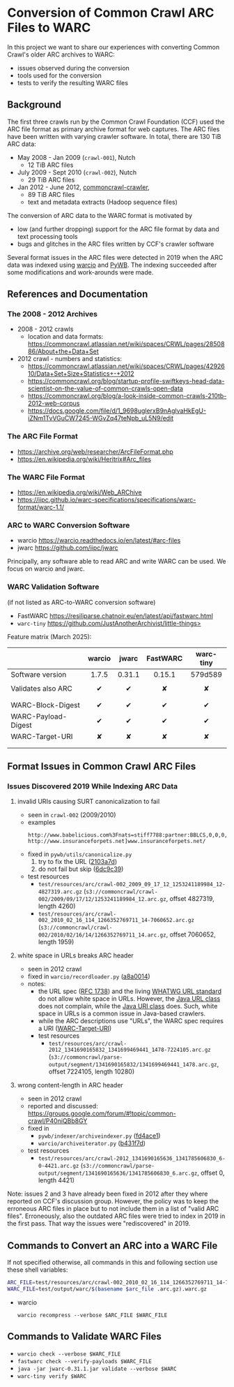 Conversion of Common Crawl ARC Files to WARC
============================================

In this project we want to share our experiences with converting
Common Crawl's older ARC archives to WARC:
- issues observed during the conversion
- tools used for the conversion
- tests to verify the resulting WARC files


## Background

The first three crawls run by the Common Crawl Foundation (CCF) used
the ARC file format as primary archive format for web captures. The
ARC files have been written with varying crawler software. In total,
there are 130 TiB ARC data:

- May 2008 - Jan 2009 (`crawl-001`), Nutch
  - 12 TiB ARC files
- July 2009 - Sept 2010 (`crawl-002`), Nutch
  - 29 TiB ARC files
- Jan 2012 - June 2012,
  [commoncrawl-crawler](https://github.com/commoncrawl/commoncrawl-crawler),
  - 89 TiB ARC files
  - text and metadata extracts (Hadoop sequence files)

The conversion of ARC data to the WARC format is motivated by
- low (and further dropping) support for the ARC file format by data
  and text processing tools
- bugs and glitches in the ARC files written by CCF's crawler software

Several format issues in the ARC files were detected in 2019 when the
ARC data was indexed using [warcio](https://github.com/webrecorder/warcio)
and [PyWB](https://pywb.readthedocs.io/en/latest/). The indexing succeeded
after some modifications and work-arounds were made.


## References and Documentation

### The 2008 - 2012 Archives

- 2008 - 2012 crawls
  - location and data formats: <https://commoncrawl.atlassian.net/wiki/spaces/CRWL/pages/2850886/About+the+Data+Set>
- 2012 crawl - numbers and statistics:
  - <https://commoncrawl.atlassian.net/wiki/spaces/CRWL/pages/4292610/Data+Set+Size+Statistics+-+2012>
  - <https://commoncrawl.org/blog/startup-profile-swiftkeys-head-data-scientist-on-the-value-of-common-crawls-open-data>
  - <https://commoncrawl.org/blog/a-look-inside-common-crawls-210tb-2012-web-corpus>
  - <https://docs.google.com/file/d/1_9698uglerxB9nAglvaHkEgU-iZNm1TvVGuCW7245-WGvZq47teNpb_uL5N9/edit>


### The ARC File Format

- <https://archive.org/web/researcher/ArcFileFormat.php>
- <https://en.wikipedia.org/wiki/Heritrix#Arc_files>


### The WARC File Format

- <https://en.wikipedia.org/wiki/Web_ARChive>
- <https://iipc.github.io/warc-specifications/specifications/warc-format/warc-1.1/>


### ARC to WARC Conversion Software

- warcio <https://warcio.readthedocs.io/en/latest/#arc-files>
- jwarc <https://github.com/iipc/jwarc>

Principally, any software able to read ARC and write WARC can be
used. We focus on warcio and jwarc.


### WARC Validation Software

(if not listed as ARC-to-WARC conversion software)

- FastWARC <https://resiliparse.chatnoir.eu/en/latest/api/fastwarc.html>
- `warc-tiny` https://github.com/JustAnotherArchivist/little-things>

Feature matrix (March 2025):

|                         | warcio | jwarc | FastWARC | warc-tiny |
| ----------------------- | :----: | :---: | :------: | :-------: |
| Software version        |  1.7.5 | 0.31.1|   0.15.1 |  579d589  |
|                         |        |       |          |           |
| Validates also ARC      |    ✔   |    ✔  |     ✘    |    ✘      |
|                         |        |       |          |           |
|                         |        |       |          |           |
| WARC-Block-Digest       |    ✔   |    ✔  |     ✔    |     ✔     |
| WARC-Payload-Digest     |    ✔   |    ✔  |     ✔    |     ✔     |
| WARC-Target-URI         |    ✘   |    ✘  |    ✘     |     ✘     |
|                         |        |       |          |           |
|                         |        |       |          |           |



## Format Issues in Common Crawl ARC Files

### Issues Discovered 2019 While Indexing ARC Data

1. invalid URIs causing SURT canonicalization to fail
   - seen in `crawl-002` (2009/2010)
   - examples
     ```
     http://www.babelicious.com%3Fnats=stiff7788:partner:BBLCS,0,0,0,0
     http://www.insuranceforpets.net]www.insuranceforpets.net/
     ```
   - fixed in `pywb/utils/canonicalize.py`
     1. try to fix the URL ([2103a7d](https://github.com/commoncrawl/pywb/commit/2103a7da02fd8e90e21a796095ad972ed9f14af4))
     2. do not fail but skip ([6dc9c39](https://github.com/commoncrawl/pywb/commit/6dc9c395201be219c89862d72f62e4261cb497fb))
   - test resources
     - `test/resources/arc/crawl-002_2009_09_17_12_1253241189984_12-4827319.arc.gz`
       (`s3://commoncrawl/crawl-002/2009/09/17/12/1253241189984_12.arc.gz`, offset 4827319, length 4260)
     - `test/resources/arc/crawl-002_2010_02_16_114_1266352769711_14-7060652.arc.gz`
       (`s3://commoncrawl/crawl-002/2010/02/16/14/1266352769711_14.arc.gz`, offset 7060652, length 1959)

2. white space in URLs breaks ARC header
   - seen in 2012 crawl
   - fixed in `warcio/recordloader.py`
     ([a8a0014](https://github.com/commoncrawl/pywb/commit/a8a0014408aeda258eba8143f7ae18a279b515a3))
   - notes:
     - the URL spec ([RFC 1738](https://datatracker.ietf.org/doc/html/rfc1738))
       and the living [WHATWG URL standard](https://url.spec.whatwg.org/) do not allow white
       space in URLs. However, the [Java URL class](https://docs.oracle.com/en/java/javase/17/docs/api/java.base/java/net/URL.html)
       does not complain, while the [Java URI class](https://docs.oracle.com/en/java/javase/17/docs/api/java.base/java/net/URI.html)
       does. Such, white space in URLs is a common issue in Java-based crawlers.
     - while the ARC descriptions use "URLs", the WARC spec requires a URI ([WARC-Target-URI](https://iipc.github.io/warc-specifications/specifications/warc-format/warc-1.1/#warc-target-uri))
     - test resources
       - `test/resources/arc/crawl-2012_1341690165832_1341699469441_1478-7224105.arc.gz`
         (`s3://commoncrawl/parse-output/segment/1341690165832/1341699469441_1478.arc.gz`, offset 7224105, length 10280)
   
3. wrong content-length in ARC header
   - seen in 2012 crawl
   - reported and discussed: <https://groups.google.com/forum/#!topic/common-crawl/P40niQBb8GY>
   - fixed in
     - `pywb/indexer/archiveindexer.py` ([fd4ace1](https://github.com/commoncrawl/pywb/commit/fd4ace13e4c61bbd10034e7b2233c53b7d69fa4b))
     - `warcio/archiveiterator.py` ([b431f7d](https://github.com/commoncrawl/pywb/commit/b431f7d23a5514186b116a25cafb943f2d57b83c))
   - test resources
     - `test/resources/arc/crawl-2012_1341690165636_1341785606830_6-0-4421.arc.gz`
       (`s3://commoncrawl/parse-output/segment/1341690165636/1341785606830_6.arc.gz`, offset 0, length 4421)

Note: issues 2 and 3 have already been fixed in 2012 after they where
reported on CCF's discussion group.  However, the policy was to keep
the erroneous ARC files in place but to not include them in a list of
"valid ARC files".  Erroneously, also the outdated ARC files were
tried to index in 2019 in the first pass. That way the issues were
"rediscovered" in 2019.



## Commands to Convert an ARC into a WARC File

If not specified otherwise, all commands in this and following section use these shell variables:
```bash
ARC_FILE=test/resources/arc/crawl-002_2010_02_16_114_1266352769711_14-7060652.arc.gz
WARC_FILE=test/output/warc/$(basename $arc_file .arc.gz).warc.gz
```

- warcio
  ```
  warcio recompress --verbose $ARC_FILE $WARC_FILE
  ```


## Commands to Validate WARC Files

- `warcio check --verbose $WARC_FILE`
- `fastwarc check --verify-payloads $WARC_FILE`
- `java -jar jwarc-0.31.1.jar validate --verbose $WARC`
- `warc-tiny verify $WARC`

